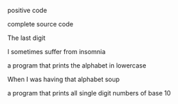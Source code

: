 positive code

complete source code 

The last digit

I sometimes suffer from insomnia

a program that prints the alphabet in lowercase

When I was having that alphabet soup

a program that prints all single digit numbers of base 10
